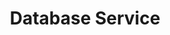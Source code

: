 ---
title: Database Service
description: Create an Angular Service to simplify database business logic
weight: 21
lastmod: 2021-11-01T10:23:30-09:00
draft: false
vimeo: 348518904
emoji: 📱
---